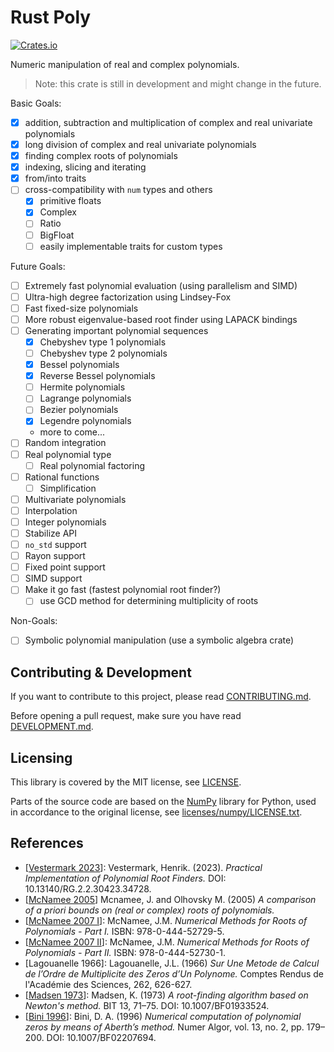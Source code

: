 
# Rust Poly
[<img alt="Crates.io" src="https://img.shields.io/crates/v/rust-poly">](https://crates.io/crates/rust-poly)

Numeric manipulation of real and complex polynomials.

> Note: this crate is still in development and might change in the future.

Basic Goals:
- [x] addition, subtraction and multiplication of complex and real univariate polynomials
- [x] long division of complex and real univariate polynomials
- [x] finding complex roots of polynomials
- [x] indexing, slicing and iterating
- [x] from/into traits
- [ ] cross-compatibility with `num` types and others
    - [x] primitive floats
    - [x] Complex
    - [ ] Ratio
    - [ ] BigFloat
    - [ ] easily implementable traits for custom types

Future Goals:
- [ ] Extremely fast polynomial evaluation
(using parallelism and SIMD)
- [ ] Ultra-high degree factorization using Lindsey-Fox
- [ ] Fast fixed-size polynomials
- [ ] More robust eigenvalue-based root finder using LAPACK bindings
- [ ] Generating important polynomial sequences
    - [x] Chebyshev type 1 polynomials
    - [ ] Chebyshev type 2 polynomials
    - [x] Bessel polynomials
    - [x] Reverse Bessel polynomials
    - [ ] Hermite polynomials
    - [ ] Lagrange polynomials
    - [ ] Bezier polynomials
    - [x] Legendre polynomials
    - more to come...
- [ ] Random integration
- [ ] Real polynomial type
    - [ ] Real polynomial factoring
- [ ] Rational functions
    - [ ] Simplification
- [ ] Multivariate polynomials
- [ ] Interpolation
- [ ] Integer polynomials
- [ ] Stabilize API
- [ ] `no_std` support
- [ ] Rayon support
- [ ] Fixed point support
- [ ] SIMD support
- [ ] Make it go fast (fastest polynomial root finder?)
    - [ ] use GCD method for determining multiplicity of roots

Non-Goals:
- [ ] Symbolic polynomial manipulation (use a symbolic algebra crate)

## Contributing & Development

If you want to contribute to this project, please read [CONTRIBUTING.md](CONTRIBUTING.md).

Before opening a pull request, make sure you have read [DEVELOPMENT.md](DEVELOPMENT.md).

## Licensing

This library is covered by the MIT license, see [LICENSE](LICENSE).

Parts of the source code are based on the [NumPy](https://github.com/numpy/numpy) library for Python, used in accordance to the original license, see [licenses/numpy/LICENSE.txt](licenses/numpy/LICENSE.txt).

## References
- \[[Vestermark 2023](http://dx.doi.org/10.13140/RG.2.2.30423.34728)\]: Vestermark, Henrik. (2023). _Practical Implementation of Polynomial Root Finders._ DOI: 10.13140/RG.2.2.30423.34728.
- \[[McNamee 2005](https://www.researchgate.net/publication/228745231_A_comparison_of_a_priori_bounds_on_real_or_complex_roots_of_polynomials)\] Mcnamee, J. and Olhovsky M. (2005) _A comparison of a priori bounds on (real or complex) roots of polynomials._
- \[[McNamee 2007 I](https://shop.elsevier.com/books/numerical-methods-for-roots-of-polynomials-part-i/mcnamee/978-0-444-52729-5)\]: McNamee, J.M. _Numerical Methods for Roots of Polynomials - Part I._ ISBN: 978-0-444-52729-5.
- \[[McNamee 2007 II](https://shop.elsevier.com/books/numerical-methods-for-roots-of-polynomials-part-ii/mcnamee/978-0-444-52730-1)\]: McNamee, J.M. _Numerical Methods for Roots of Polynomials - Part II._ ISBN: 978-0-444-52730-1.
- \[Lagouanelle 1966\]: Lagouanelle, J.L. (1966) _Sur Une Metode de Calcul de l’Ordre de Multiplicite des Zeros d’Un Polynome._ Comptes Rendus de l'Académie des Sciences, 262, 626-627.
- \[[Madsen 1973](https://doi.org/10.1007/BF01933524)\]: Madsen, K. (1973) _A root-finding algorithm based on Newton's method._ BIT 13, 71–75. DOI: 10.1007/BF01933524.
- \[[Bini 1996](https://doi.org/10.1007/BF02207694)\]: Bini, D. A. (1996) _Numerical computation of polynomial zeros by means of Aberth’s method._ Numer Algor, vol. 13, no. 2, pp. 179–200. DOI: 10.1007/BF02207694.

